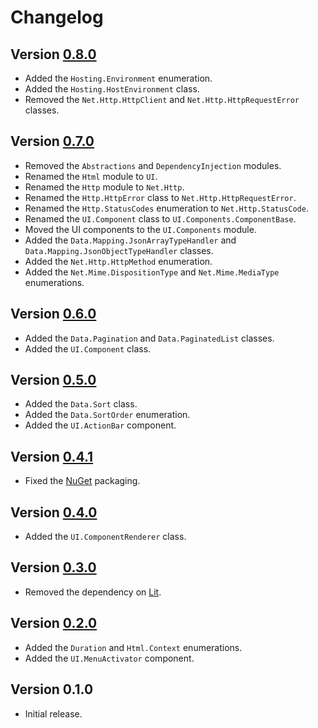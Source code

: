 # Changelog

## Version [0.8.0](https://github.com/cedx/base/compare/v0.7.0...v0.8.0)
- Added the `Hosting.Environment` enumeration.
- Added the `Hosting.HostEnvironment` class.
- Removed the `Net.Http.HttpClient` and `Net.Http.HttpRequestError` classes.

## Version [0.7.0](https://github.com/cedx/base/compare/v0.6.0...v0.7.0)
- Removed the `Abstractions` and `DependencyInjection` modules.
- Renamed the `Html` module to `UI`.
- Renamed the `Http` module to `Net.Http`.
- Renamed the `Http.HttpError` class to `Net.Http.HttpRequestError`.
- Renamed the `Http.StatusCodes` enumeration to `Net.Http.StatusCode`.
- Renamed the `UI.Component` class to `UI.Components.ComponentBase`.
- Moved the UI components to the `UI.Components` module.
- Added the `Data.Mapping.JsonArrayTypeHandler` and `Data.Mapping.JsonObjectTypeHandler` classes.
- Added the `Net.Http.HttpMethod` enumeration.
- Added the `Net.Mime.DispositionType` and `Net.Mime.MediaType` enumerations.

## Version [0.6.0](https://github.com/cedx/base/compare/v0.5.0...v0.6.0)
- Added the `Data.Pagination` and `Data.PaginatedList` classes.
- Added the `UI.Component` class.

## Version [0.5.0](https://github.com/cedx/base/compare/v0.4.1...v0.5.0)
- Added the `Data.Sort` class.
- Added the `Data.SortOrder` enumeration.
- Added the `UI.ActionBar` component.

## Version [0.4.1](https://github.com/cedx/base/compare/v0.4.0...v0.4.1)
- Fixed the [NuGet](https://www.nuget.org) packaging.

## Version [0.4.0](https://github.com/cedx/base/compare/v0.3.0...v0.4.0)
- Added the `UI.ComponentRenderer` class.

## Version [0.3.0](https://github.com/cedx/base/compare/v0.2.0...v0.3.0)
- Removed the dependency on [Lit](https://lit.dev).

## Version [0.2.0](https://github.com/cedx/base/compare/v0.1.0...v0.2.0)
- Added the `Duration` and `Html.Context` enumerations.
- Added the `UI.MenuActivator` component.

## Version 0.1.0
- Initial release.

